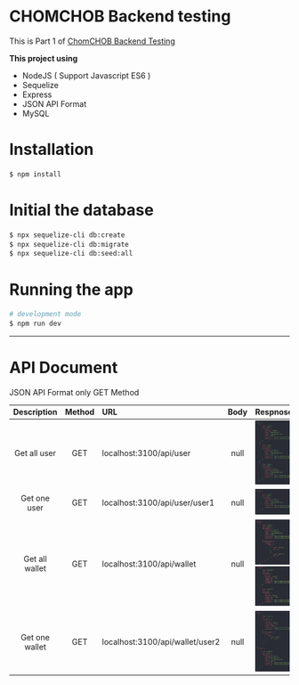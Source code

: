 # CHOMCHOB Backend testing

This is Part 1 of [ChomCHOB Backend Testing](https://github.com/ChomCHOB/chomchob-backend-testing)

**This project using**

- NodeJS ( Support Javascript ES6 )
- Sequelize
- Express
- JSON API Format
- MySQL

# Installation

```bash
$ npm install
```

# Initial the database

```bash
$ npx sequelize-cli db:create
$ npx sequelize-cli db:migrate
$ npx sequelize-cli db:seed:all
```

# Running the app

```bash
# development mode
$ npm run dev
```

---

# API Document

JSON API Format only GET Method

|  Description   | Method | URL                             | Body | Respnose                                                                          |
| :------------: | :----: | :------------------------------ | :--: | :-------------------------------------------------------------------------------- |
|  Get all user  |  GET   | localhost:3100/api/user         | null | ![img](/documentation/GetAllUser.PNG)                                             |
|  Get one user  |  GET   | localhost:3100/api/user/user1   | null | ![img](/documentation/GetOneUser.PNG)                                             |
| Get all wallet |  GET   | localhost:3100/api/wallet       | null | ![img](/documentation/GetAllWallet1.PNG) ![img](/documentation/GetAllWallet2.PNG) |
| Get one wallet |  GET   | localhost:3100/api/wallet/user2 | null | ![img](/documentation/GetOneWallet.PNG)                                           |
